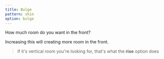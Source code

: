 ```yaml
---
title: Bulge
pattern: shin
option: bulge
---
```


How much room do you want in the front?

Increasing this will creating more room in the front.

> If it's vertical room you're looking for, that's what the **rise** option does
